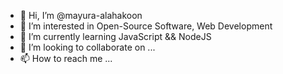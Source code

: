 - 👋 Hi, I’m @mayura-alahakoon
- 👀 I’m interested in Open-Source Software, Web Development
- 🌱 I’m currently learning JavaScript && NodeJS
- 💞️ I’m looking to collaborate on ...
- 📫 How to reach me ...

<!---
mayura-alahakoon/mayura-alahakoon is a ✨ special ✨ repository because its `README.md` (this file) appears on your GitHub profile.
You can click the Preview link to take a look at your changes.
--->
